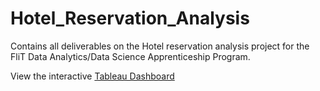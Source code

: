 # Hotel_Reservation_Analysis
Contains all deliverables on the Hotel reservation analysis project for the FliT Data Analytics/Data Science Apprenticeship Program.

View the interactive <a href='https://public.tableau.com/views/HOTELRESERVATIONANALYSIS/HotelReservationAnalysis?:language=en-US&publish=yes&:display_count=n&:origin=viz_share_link'> Tableau Dashboard </a>
